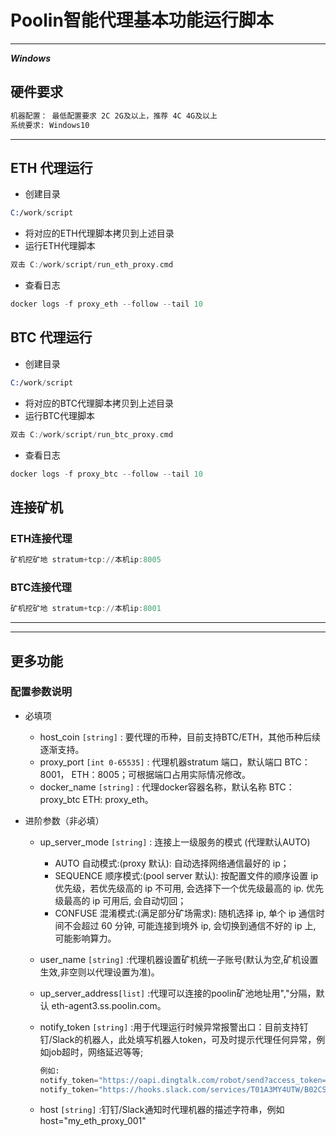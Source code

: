 # Poolin智能代理基本功能运行脚本

---

***Windows***

## 硬件要求

```asm
机器配置： 最低配置要求 2C 2G及以上，推荐 4C 4G及以上
系统要求: Windows10
```

---

## ETH 代理运行

- 创建目录
  
 ```asm
C:/work/script
```

- 将对应的ETH代理脚本拷贝到上述目录
- 运行ETH代理脚本

```asm
双击 C:/work/script/run_eth_proxy.cmd
```

- 查看日志

```asm
docker logs -f proxy_eth --follow --tail 10
```

## BTC 代理运行

- 创建目录

 ```asm
C:/work/script
```

- 将对应的BTC代理脚本拷贝到上述目录
- 运行BTC代理脚本

```asm
双击 C:/work/script/run_btc_proxy.cmd
```

- 查看日志

```asm
docker logs -f proxy_btc --follow --tail 10
```

## 连接矿机

### ETH连接代理

```asm
矿机挖矿地 stratum+tcp://本机ip:8005
```

### BTC连接代理

```asm
矿机挖矿地 stratum+tcp://本机ip:8001
```

---
---

## 更多功能

### 配置参数说明

- 必填项
  - host_coin `[string]`       : 要代理的币种，目前支持BTC/ETH，其他币种后续逐渐支持。
  - proxy_port `[int 0-65535]` : 代理机器stratum 端口，默认端口 BTC：8001， ETH：8005；可根据端口占用实际情况修改。
  - docker_name `[string]`     : 代理docker容器名称，默认名称   BTC：proxy_btc ETH: proxy_eth。

- 进阶参数（非必填）
  - up_server_mode `[string]`  : 连接上一级服务的模式 (代理默认AUTO)
    - AUTO       自动模式:(proxy 默认): 自动选择网络通信最好的 ip；
    - SEQUENCE   顺序模式:(pool server 默认): 按配置文件的顺序设置 ip 优先级，若优先级高的 ip 不可用, 会选择下一个优先级最高的 ip. 优先级最高的 ip 可用后, 会自动切回；
    - CONFUSE    混淆模式:(满足部分矿场需求): 随机选择 ip, 单个 ip 通信时间不会超过 60 分钟, 可能连接到境外 ip, 会切换到通信不好的 ip 上, 可能影响算力。

  - user_name `[string]`       :代理机器设置矿机统一子账号(默认为空,矿机设置生效,非空则以代理设置为准)。
  - up_server_address`[list]`  :代理可以连接的poolin矿池地址用","分隔，默认 eth-agent3.ss.poolin.com。
  - notify_token `[string]`       :用于代理运行时候异常报警出口：目前支持钉钉/Slack的机器人，此处填写机器人token，可及时提示代理任何异常，例如job超时，网络延迟等等;
  
      ```asm
      例如:
      notify_token="https://oapi.dingtalk.com/robot/send?access_token=ccfe489...c7f673"
      notify_token="https://hooks.slack.com/services/T01A3MY4UTW/B02CS0JU8KC/PsQd...j0Lq"
      ```

  - host `[string]`            :钉钉/Slack通知时代理机器的描述字符串，例如host="my_eth_proxy_001"
